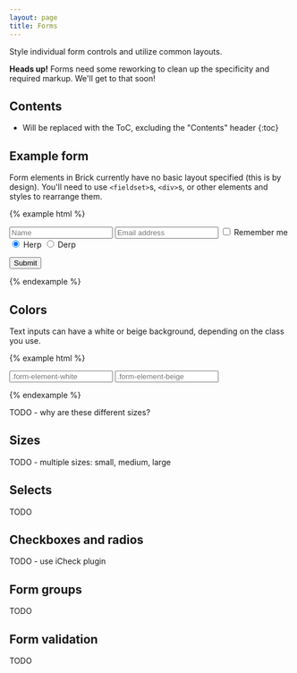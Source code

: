 ```yaml
---
layout: page
title: Forms
---
```


Style individual form controls and utilize common layouts.

<div class="flash">
  <strong>Heads up!</strong> Forms need some reworking to clean up the specificity and required markup. We'll get to that soon!
</div>

## Contents

* Will be replaced with the ToC, excluding the "Contents" header
{:toc}

## Example form

Form elements in Brick currently have no basic layout specified (this is by design). You'll need to use `<fieldset>`s, `<div>`s, or other elements and styles to rearrange them.

{% example html %}
<form>
  <input type="text" class="form-element form-element-white" placeholder="Name">
  <input type="email" class="form-element form-element-white" placeholder="Email address">

  <label>
    <input type="checkbox"> Remember me
  </label>

  <label>
    <input type="radio" id="herp" name="herpderp" checked> Herp
  </label>
  <label>
    <input type="radio" id="derp" name="herpderp"> Derp
  </label>

  <button class="button button-yellow" type="submit">Submit</button>
</form>
{% endexample %}

## Colors

Text inputs can have a white or beige background, depending on the class you use.

{% example html %}
<form>
  <input class="form-element form-element-white" type="text" placeholder=".form-element-white">
  <input class="form-element form-element-beige" type="text" placeholder=".form-element-beige">
</form>
{% endexample %}

TODO - why are these different sizes?

## Sizes

TODO - multiple sizes: small, medium, large

## Selects

TODO

## Checkboxes and radios

TODO - use iCheck plugin

## Form groups

TODO

## Form validation

TODO
